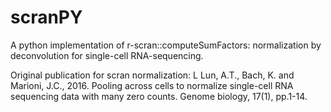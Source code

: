 # scranPY
A python implementation of r-scran::computeSumFactors: normalization by deconvolution for single-cell RNA-sequencing.

Original publication for scran normalization:
L Lun, A.T., Bach, K. and Marioni, J.C., 2016. Pooling across cells to normalize single-cell RNA sequencing data with many zero counts. Genome biology, 17(1), pp.1-14.


